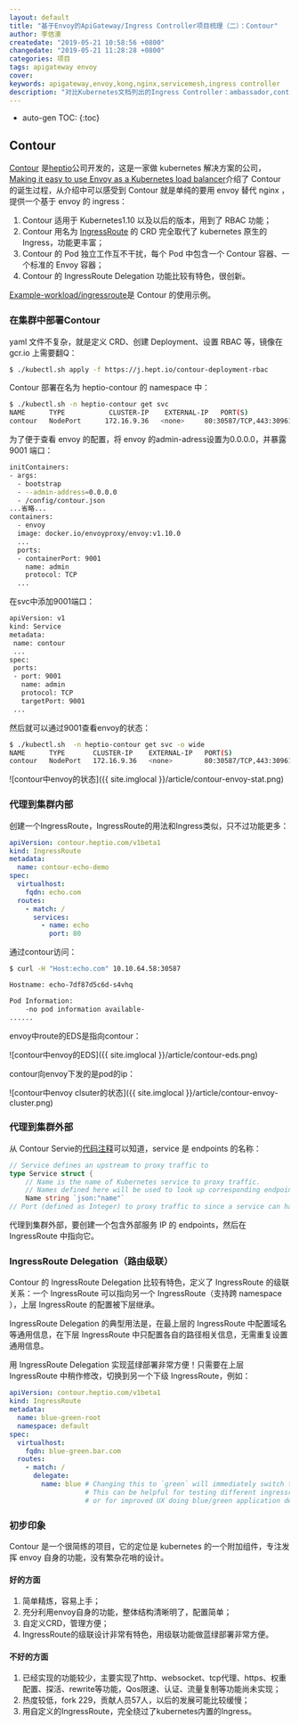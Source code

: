 ```yaml
---
layout: default
title: "基于Envoy的ApiGateway/Ingress Controller项目梳理（二）：Contour"
author: 李佶澳
createdate: "2019-05-21 10:58:56 +0800"
changedate: "2019-05-21 11:28:28 +0800"
categories: 项目
tags: apigateway envoy
cover:
keywords: apigateway,envoy,kong,nginx,servicemesh,ingress controller
description: "对比Kubernetes文档列出的Ingress Controller：ambassador,contour,gloo,istio,traefik,voyager"
---
```


* auto-gen TOC:
{:toc}

## Contour

[Contour](https://github.com/heptio/contour) 是[heptio](https://heptio.com/)公司开发的，这是一家做 kubernetes 解决方案的公司，[Making it easy to use Envoy as a Kubernetes load balancer](https://blog.heptio.com/making-it-easy-to-use-envoy-as-a-kubernetes-load-balancer-dde82959f171)介绍了 Contour 的诞生过程，从介绍中可以感受到 Contour 就是单纯的要用 envoy 替代 nginx ，提供一个基于 envoy 的 ingress：

1. Contour 适用于 Kubernetes1.10 以及以后的版本，用到了 RBAC 功能；
2. Contour 用名为 [IngressRoute](https://github.com/heptio/contour/blob/master/docs/ingressroute.md) 的 CRD 完全取代了 kubernetes 原生的 Ingress，功能更丰富；
3. Contour 的 Pod 独立工作互不干扰，每个 Pod 中包含一个 Contour 容器、一个标准的 Envoy 容器；
4. Contour 的 IngressRoute Delegation 功能比较有特色，很创新。

[Example-workload/ingressroute](https://github.com/heptio/contour/tree/master/deployment/example-workload/ingressroute)是 Contour 的使用示例。

### 在集群中部署Contour

yaml 文件不复杂，就是定义 CRD、创建 Deployment、设置 RBAC 等，镜像在 gcr.io 上需要翻Q：

```sh
$ ./kubectl.sh apply -f https://j.hept.io/contour-deployment-rbac
```

Contour 部署在名为 heptio-contour 的 namespace 中：

```sh
$ ./kubectl.sh -n heptio-contour get svc
NAME      TYPE           CLUSTER-IP    EXTERNAL-IP   PORT(S)                      AGE
contour   NodePort      172.16.9.36   <none>     80:30587/TCP,443:30961/TCP   114s
```

为了便于查看 envoy 的配置，将 envoy 的admin-adress设置为0.0.0.0，并暴露 9001 端口：

```sh
initContainers:
- args:
  - bootstrap
  - --admin-address=0.0.0.0
  - /config/contour.json
...省略...
containers:
  - envoy
  image: docker.io/envoyproxy/envoy:v1.10.0
  ...
  ports:
  - containerPort: 9001
    name: admin
    protocol: TCP
  ...
```

在svc中添加9001端口：

```sh
apiVersion: v1
kind: Service
metadata:
 name: contour
 ...
spec:
 ports:
 - port: 9001
   name: admin
   protocol: TCP
   targetPort: 9001
 ...
```

然后就可以通过9001查看envoy的状态：

```sh
$ ./kubectl.sh  -n heptio-contour get svc -o wide
NAME      TYPE       CLUSTER-IP    EXTERNAL-IP   PORT(S)                                     AGE   SELECTOR
contour   NodePort   172.16.9.36   <none>        80:30587/TCP,443:30961/TCP,9001:32051/TCP   22h   app=contour
```

![contour中envoy的状态]({{ site.imglocal }}/article/contour-envoy-stat.png)

### 代理到集群内部

创建一个IngressRoute，IngressRoute的用法和Ingress类似，只不过功能更多：

```yaml
apiVersion: contour.heptio.com/v1beta1
kind: IngressRoute
metadata:
  name: contour-echo-demo
spec:
  virtualhost:
    fqdn: echo.com
  routes:
    - match: /
      services:
        - name: echo
          port: 80
```

通过contour访问：

```sh
$ curl -H "Host:echo.com" 10.10.64.58:30587

Hostname: echo-7df87d5c6d-s4vhq

Pod Information:
	-no pod information available-
......
```

envoy中route的EDS是指向contour：

![contour中envoy的EDS]({{ site.imglocal }}/article/contour-eds.png)

contour向envoy下发的是pod的ip：

![contour中envoy clsuter的状态]({{ site.imglocal }}/article/contour-envoy-cluster.png)

### 代理到集群外部

从 Contour Servie的[代码注释](https://github.com/heptio/contour/blob/master/apis/contour/v1beta1/ingressroute.go#L87)可以知道，service 是 endpoints 的名称：

```go
// Service defines an upstream to proxy traffic to
type Service struct {
	// Name is the name of Kubernetes service to proxy traffic.
	// Names defined here will be used to look up corresponding endpoints which contain the ips to route.
	Name string `json:"name"`
// Port (defined as Integer) to proxy traffic to since a service can have multiple defined
```

代理到集群外部，要创建一个包含外部服务 IP 的 endpoints，然后在 IngressRoute 中指向它。

### IngressRoute Delegation（路由级联）

Contour 的 IngressRoute Delegation 比较有特色，定义了 IngressRoute 的级联关系：一个 IngressRoute 可以指向另一个 IngressRoute（支持跨 namespace ），上层 IngressRoute 的配置被下层继承。

IngressRoute Delegation 的典型用法是，在最上层的 IngressRoute 中配置域名等通用信息，在下层 IngressRoute 中只配置各自的路径相关信息，无需重复设置通用信息。

用 IngressRoute Delegation 实现蓝绿部署非常方便！只需要在上层 IngressRoute 中稍作修改，切换到另一个下级 IngressRoute，例如：

```yaml
apiVersion: contour.heptio.com/v1beta1
kind: IngressRoute
metadata: 
  name: blue-green-root
  namespace: default
spec: 
  virtualhost:
    fqdn: blue-green.bar.com
  routes: 
    - match: / 
      delegate:
        name: blue # Changing this to `green` will immediately switch to the other ingressroute object
                   # This can be helpful for testing different ingressroute configs
                   # or for improved UX doing blue/green application deployments
```

### 初步印象

Contour 是一个很简练的项目，它的定位是 kubernetes 的一个附加组件，专注发挥 envoy 自身的功能，没有繁杂花哨的设计。

#### 好的方面

1. 简单精炼，容易上手；
2. 充分利用envoy自身的功能，整体结构清晰明了，配置简单；
3. 自定义CRD，管理方便；
4. IngressRoute的级联设计非常有特色，用级联功能做蓝绿部署非常方便。

#### 不好的方面

1. 已经实现的功能较少，主要实现了http、websocket、tcp代理、https、权重配置、探活、rewrite等功能，Qos限速、认证、流量复制等功能尚未实现；
2. 热度较低，fork 229，贡献人员57人，以后的发展可能比较缓慢；
3. 用自定义的IngressRoute，完全绕过了kubernetes内置的Ingress。

